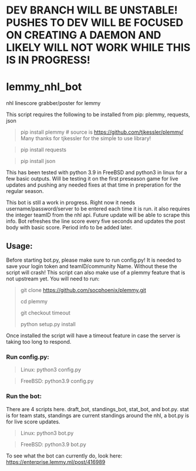 # DEV BRANCH WILL BE UNSTABLE! PUSHES TO DEV WILL BE FOCUSED ON CREATING A DAEMON AND LIKELY WILL NOT WORK WHILE THIS IS IN PROGRESS!


# lemmy_nhl_bot
nhl linescore grabber/poster for lemmy

This script requires the following to be installed from pip: plemmy, requests, json

> pip install plemmy  # source is https://github.com/tjkessler/plemmy/  Many thanks for tjkessler for the simple to use library!

> pip install requests

> pip install json

This has been tested with python 3.9 in FreeBSD and python3 in linux for a few basic outputs. Will be testing it on the first preseason game for live updates and pushing any needed fixes at that time in preperation for the regular season.

This bot is still a work in progress. Right now it needs username/password/server to be entered each time it is run. it also requires the integer teamID from the nhl api. Future update will be able to scrape this info. Bot refreshes the line score every five seconds and updates the post body with basic score. Period info to be added later.

## Usage:
Before starting bot.py, please make sure to run config.py! It is needed to save your login token and teamID/community Name. Without
these the script will crash! This script can also make use of a plemmy feature that is not upstream yet. You will need to run: 
> git clone https://github.com/socphoenix/plemmy.git
>
> cd plemmy
>
> git checkout timeout
>
> python setup.py install

Once installed the script will have a timeout feature in case the server is taking too long to respond.

### Run config.py:
> Linux: python3 config.py

>FreeBSD: python3.9 config.py

### Run the bot:
There are 4 scripts here. draft_bot, standings_bot, stat_bot, and bot.py. stat is for team stats, standings are current standings 
around the nhl, a bot.py is for live score updates.

> Linux: python3 bot.py

> FreeBSD: python3.9 bot.py


To see what the bot can currently do, look here: https://enterprise.lemmy.ml/post/416989
